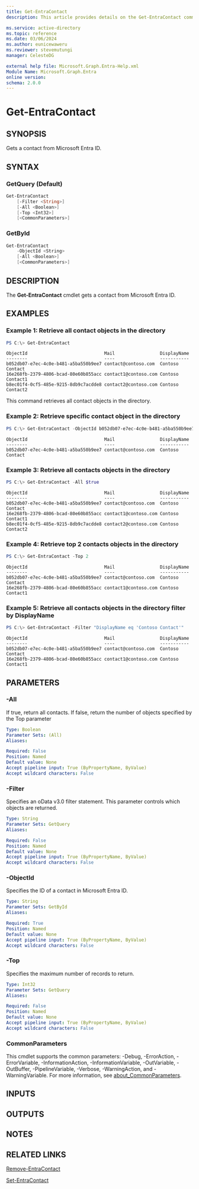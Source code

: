 ```yaml
---
title: Get-EntraContact
description: This article provides details on the Get-EntraContact command.

ms.service: active-directory
ms.topic: reference
ms.date: 03/06/2024
ms.author: eunicewaweru
ms.reviewer: stevemutungi
manager: CelesteDG

external help file: Microsoft.Graph.Entra-Help.xml
Module Name: Microsoft.Graph.Entra
online version:
schema: 2.0.0
---
```


# Get-EntraContact

## SYNOPSIS
Gets a contact from Microsoft Entra ID.

## SYNTAX

### GetQuery (Default)
```powershell
Get-EntraContact 
    [-Filter <String>] 
    [-All <Boolean>] 
    [-Top <Int32>] 
    [<CommonParameters>]
```

### GetById
```powershell
Get-EntraContact 
    -ObjectId <String> 
    [-All <Boolean>] 
    [<CommonParameters>]
```

## DESCRIPTION
The **Get-EntraContact** cmdlet gets a contact from Microsoft Entra ID.

## EXAMPLES

### Example 1: Retrieve all contact objects in the directory
```powershell
PS C:\> Get-EntraContact
```

```output
ObjectId                             Mail                 DisplayName
--------                             ----                 -----------
b052db07-e7ec-4c0e-b481-a5ba550b9ee7 contact@contoso.com  Contoso Contact
16e268fb-2379-4806-bcad-80e60b855acc contact1@contoso.com Contoso Contact1
b8ec01f4-0cf5-485e-9215-8db9c7acdde8 contact2@contoso.com Contoso Contact2
```

This command retrieves all contact objects in the directory.

### Example 2: Retrieve specific contact object in the directory
```powershell
PS C:\> Get-EntraContact -ObjectId b052db07-e7ec-4c0e-b481-a5ba550b9ee7
```

```output
ObjectId                             Mail                 DisplayName
--------                             ----                 -----------
b052db07-e7ec-4c0e-b481-a5ba550b9ee7 contact@contoso.com  Contoso Contact
```

### Example 3: Retrieve all contacts objects in the directory
```powershell
PS C:\> Get-EntraContact -All $true
```

```output
ObjectId                             Mail                 DisplayName
--------                             ----                 -----------
b052db07-e7ec-4c0e-b481-a5ba550b9ee7 contact@contoso.com  Contoso Contact
16e268fb-2379-4806-bcad-80e60b855acc contact1@contoso.com Contoso Contact1
b8ec01f4-0cf5-485e-9215-8db9c7acdde8 contact2@contoso.com Contoso Contact2
```

### Example 4: Retrieve top 2 contacts objects in the directory
```powershell
PS C:\> Get-EntraContact -Top 2
```

```output
ObjectId                             Mail                 DisplayName
--------                             ----                 -----------
b052db07-e7ec-4c0e-b481-a5ba550b9ee7 contact@contoso.com  Contoso Contact
16e268fb-2379-4806-bcad-80e60b855acc contact1@contoso.com Contoso Contact1
```

### Example 5: Retrieve all contacts objects in the directory filter by DisplayName
```powershell
PS C:\> Get-EntraContact -Filter "DisplayName eq 'Contoso Contact'"
```

```output
ObjectId                             Mail                 DisplayName
--------                             ----                 -----------
b052db07-e7ec-4c0e-b481-a5ba550b9ee7 contact@contoso.com  Contoso Contact
16e268fb-2379-4806-bcad-80e60b855acc contact1@contoso.com Contoso Contact1
```

## PARAMETERS

### -All
If true, return all contacts.
If false, return the number of objects specified by the Top parameter

```yaml
Type: Boolean
Parameter Sets: (All)
Aliases:

Required: False
Position: Named
Default value: None
Accept pipeline input: True (ByPropertyName, ByValue)
Accept wildcard characters: False
```

### -Filter
Specifies an oData v3.0 filter statement.
This parameter controls which objects are returned.

```yaml
Type: String
Parameter Sets: GetQuery
Aliases:

Required: False
Position: Named
Default value: None
Accept pipeline input: True (ByPropertyName, ByValue)
Accept wildcard characters: False
```

### -ObjectId
Specifies the ID of a contact in Microsoft Entra ID.

```yaml
Type: String
Parameter Sets: GetById
Aliases:

Required: True
Position: Named
Default value: None
Accept pipeline input: True (ByPropertyName, ByValue)
Accept wildcard characters: False
```

### -Top
Specifies the maximum number of records to return.

```yaml
Type: Int32
Parameter Sets: GetQuery
Aliases:

Required: False
Position: Named
Default value: None
Accept pipeline input: True (ByPropertyName, ByValue)
Accept wildcard characters: False
```

### CommonParameters
This cmdlet supports the common parameters: -Debug, -ErrorAction, -ErrorVariable, -InformationAction, -InformationVariable, -OutVariable, -OutBuffer, -PipelineVariable, -Verbose, -WarningAction, and -WarningVariable. For more information, see [about_CommonParameters](http://go.microsoft.com/fwlink/?LinkID=113216).

## INPUTS

## OUTPUTS

## NOTES

## RELATED LINKS

[Remove-EntraContact](Remove-EntraContact.md)

[Set-EntraContact](Set-EntraContact.md)

